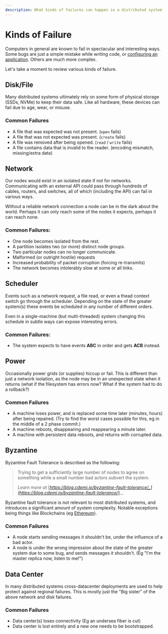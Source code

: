 ```yaml
---
description: What kinds of failures can happen in a distributed system?
---
```


# Kinds of Failure

Computers in general are known to fail in spectacular and interesting ways. Some bugs are just a simple mistake while writing code, or [configuring an application](https://www.ibiblio.org/harris/500milemail.html). Others are much more complex.

Let's take a moment to review various kinds of failure.

## Disk/File

Many distributed systems ultimately rely on some form of physical storage \(SSDs, NVMe\) to keep their data safe. Like all hardware, these devices can fail due to age, wear, or misuse.

### Common Failures

* A file that was expected was not present. \(`open` fails\)
* A file that was not expected was present. \(`create` fails\)
* A file was removed after being opened. \(`read` / `write` fails\)
* A file contains data that is invalid to the reader. \(encoding mismatch, missing/extra data\)

## Network

Our nodes would exist in an isolated state if not for networks. Communicating with an external API could pass through hundreds of cables, routers, and switches, all of which \(including the API\) can fail in various ways.

Without a reliable network connection a node can be in the dark about the world. Perhaps it can only reach some of the nodes it expects, perhaps it can reach none.

### **Common Failures:**

* One node becomes isolated from the rest.
* A partition isolates two \(or more\) distinct node groups.
* Two particular nodes can no longer communicate.
* Malformed \(or outright hostile\) requests
* Increased probability of packet corruption \(forcing re-transmits\)
* The network becomes intolerably slow at some or all links.

## Scheduler

Events such as a network request, a file read, or even a thead context switch go through the scheduler. Depending on the state of the greater system\(s\) these events be scheduled in any number of different orders.

Even in a single-machine \(but multi-threaded\) system changing this schedule in subtle ways can expose interesting errors.

### Common Failures:

* The system expects to have events **ABC** in order and gets **ACB** instead.

## Power

Occasionally power grids \(or supplies\) hiccup or fail. This is different than just a network isolation, as the node may be in an unexpected state when it returns \(what if the filesystem has errors now? What if the system had to do a rollback?\)

### Common Failures

* A machine loses power, and is replaced some time later \(minutes, hours\) after being repaired. \(Try to find the worst cases possible for this, eg in the middle of a 2 phase commit.\)
* A machine reboots, disappearing and reappearing a minute later.
* A machine with persistent data reboots, and returns with corrupted data.

## Byzantine

Byzantine Fault Tolerance is described as the following:

> Trying to get a sufficiently large number of nodes to agree on something while a small number bad actors subvert the system.
>
> _Learn more at_ [_https://blog.cdemi.io/byzantine-fault-tolerance/_](https://blog.cdemi.io/byzantine-fault-tolerance/)_._

Byzantine fault tolerance is not relevant to most distributed systems, and introduces a significant amount of system complexity. Notable exceptions being things like Blockchains \(eg [Ethereum](https://www.ethereum.org/)\).

### Common Failures

* A node starts sending messages it shouldn't be, under the influence of a bad actor.
* A node is under the wrong impression about the state of the greater system due to some bug, and sends messages it shouldn't. \(Eg "I'm the master replica now, listen to me!"\)

## Data Center

In many distributed systems cross-datacenter deployments are used to help protect against regional failures. This is mostly just the "Big sister" of the above network and disk failures.

### Common Failures

* Data center\(s\) loses connectivity \(Eg an undersea fiber is cut\)
* Data center is lost entirely and a new one needs to be bootstrapped.


